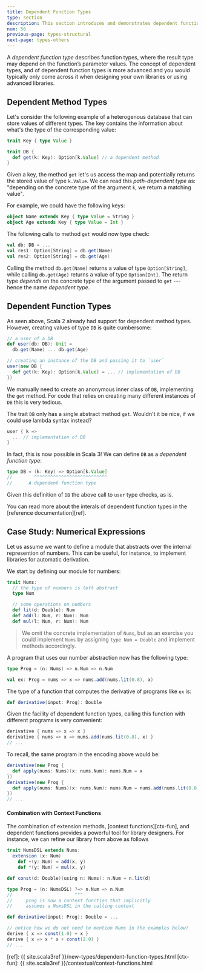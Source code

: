 ```yaml
---
title: Dependent Function Types
type: section
description: This section introduces and demonstrates dependent function types in Scala 3.
num: 56
previous-page: types-structural
next-page: types-others
---
```


A *dependent function type* describes function types, where the result type may depend on the function’s parameter values.
The concept of dependent types, and of dependent function types is more advanced and you would typically only come across it when designing your own libraries or using advanced libraries.

## Dependent Method Types
Let's consider the following example of a heterogenous database that can store values of different types.
The key contains the information about what's the type of the corresponding value:

```scala
trait Key { type Value }

trait DB {
  def get(k: Key): Option[k.Value] // a dependent method
}
```
Given a key, the method `get` let's us access the map and potentially returns the stored value of type `k.Value`.
We can read this _path-dependent type_ as: "depending on the concrete type of the argument `k`, we return a matching value".

For example, we could have the following keys:
```scala
object Name extends Key { type Value = String }
object Age extends Key { type Value = Int }
```
The following calls to method `get` would now type check:
```scala
val db: DB = ...
val res1: Option[String] = db.get(Name)
val res2: Option[String] = db.get(Age)
```
Calling the method `db.get(Name)` returns a value of type `Option[String]`, while calling `db.get(Age)` returns a value of type `Option[Int]`.
The return type _depends_ on the concrete type of the argument passed to `get` --- hence the name _dependent type_.

## Dependent Function Types
As seen above, Scala 2 already had support for dependent method types.
However, creating values of type `DB` is quite cumbersome:
```scala
// a user of a DB
def user(db: DB): Unit =
  db.get(Name) ... db.get(Age)

// creating an instance of the DB and passing it to `user`
user(new DB {
  def get(k: Key): Option[k.Value] = ... // implementation of DB
})
```
We manually need to create an anonymous inner class of `DB`, implementing the `get` method.
For code that relies on creating many different instances of `DB` this is very tedious.

The trait `DB` only has a single abstract method `get`.
Wouldn't it be nice, if we could use lambda syntax instead?
```scala
user { k =>
  ... // implementation of DB
}
```
In fact, this is now possible in Scala 3! We can define `DB` as a _dependent function type_:
```scala
type DB = (k: Key) => Option[k.Value]
//        ^^^^^^^^^^^^^^^^^^^^^^^^^^^
//      A dependent function type
```
Given this definition of `DB` the above call to `user` type checks, as is.

You can read more about the interals of dependent function types in the [reference documentation][ref].

## Case Study: Numerical Expressions
Let us assume we want to define a module that abstracts over the internal represention of numbers.
This can be useful, for instance, to implement libraries for automatic derivation.

We start by defining our module for numbers:
```scala
trait Nums:
  // the type of numbers is left abstract
  type Num

  // some operations on numbers
  def lit(d: Double): Num
  def add(l: Num, r: Num): Num
  def mul(l: Num, r: Num): Num
```
> We omit the concrete implementation of `Nums`, but as an exercise you could implement `Nums` by assigning `type Num = Double` and implement methods accordingly.

A program that uses our number abstraction now has the following type:

```scala
type Prog = (n: Nums) => n.Num => n.Num

val ex: Prog = nums => x => nums.add(nums.lit(0.8), x)
```
The type of a function that computes the derivative of programs like `ex` is:
```scala
def derivative(input: Prog): Double
```
Given the facility of dependent function types, calling this function with different programs is very convenient:
```scala
derivative { nums => x => x }
derivative { nums => x => nums.add(nums.lit(0.8), x) }
// ...
```

To recall, the same program in the encoding above would be:
```scala
derivative(new Prog {
  def apply(nums: Nums)(x: nums.Num): nums.Num = x
})
derivative(new Prog {
  def apply(nums: Nums)(x: nums.Num): nums.Num = nums.add(nums.lit(0.8), x)
})
// ...
```

#### Combination with Context Functions
The combination of extension methods, [context functions][ctx-fun], and dependent functions provides a powerful tool for library designers.
For instance, we can refine our library from above as follows
```scala
trait NumsDSL extends Nums:
  extension (x: Num)
    def +(y: Num) = add(x, y)
    def *(y: Num) = mul(x, y)

def const(d: Double)(using n: Nums): n.Num = n.lit(d)

type Prog = (n: NumsDSL) ?=> n.Num => n.Num
//                       ^^^
//     prog is now a context function that implicitly
//     assumes a NumsDSL in the calling context

def derivative(input: Prog): Double = ...

// notice how we do not need to mention Nums in the examples below?
derive { x => const(1.0) + x }
derive { x => x * x + const(2.0) }
// ...
```


[ref]: {{ site.scala3ref }}/new-types/dependent-function-types.html
[ctx-fun]: {{ site.scala3ref }}/contextual/context-functions.html
